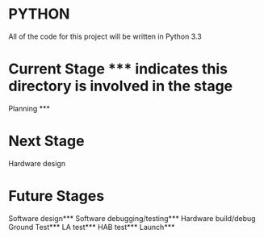 PYTHON
======

All of the code for this project will be written in Python 3.3




Current Stage *** indicates this directory is involved in the stage
=============

Planning ***

Next Stage
==========

Hardware design

Future Stages
=============

Software design***
Software debugging/testing***
Hardware build/debug
Ground Test***
LA test***
HAB test***
Launch***